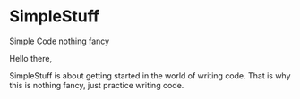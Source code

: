 # SimpleStuff
Simple Code nothing fancy

Hello there, 

SimpleStuff is about getting started in the world of writing code.  That is why this is nothing fancy, just practice writing code. 
